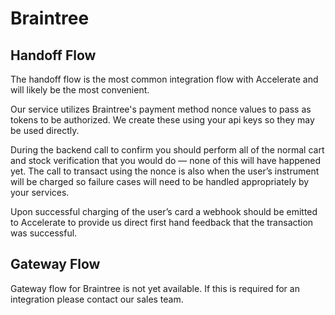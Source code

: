 # Braintree

## Handoff Flow

The handoff flow is the most common integration flow with Accelerate and will likely be the most convenient.

Our service utilizes Braintree's payment method nonce values to pass as tokens to be authorized. We create these using your api keys so they may be used directly.

During the backend call to confirm you should perform all of the normal cart and stock verification that you would do — none of this will have happened yet. The call to transact using the nonce is also when the user’s instrument will be charged so failure cases will need to be handled appropriately by your services.

Upon successful charging of the user’s card a webhook should be emitted to Accelerate to provide us direct first hand feedback that the transaction was successful.

## Gateway Flow

Gateway flow for Braintree is not yet available. If this is required for an integration please contact our sales team.
